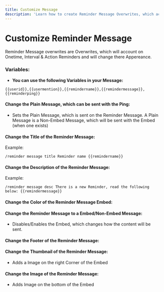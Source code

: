 ```yaml
---
title: Customize Message
description: 'Learn how to create Reminder Message Overwrites, which accounts on Ontime, Interval & Action Reminders'
---
```

# Customize Reminder Message
Reminder Message overwrites are Overwrites, which will account on Onetime, Interval & Action Reminders and will change there Appereance.

### Variables:
- **You can use the following Variables in your Message:**
```
{{userid}},{{usermention}},{{remindername}},{{remindermessage}}, {{reminderping}}
```
#### Change the Plain Message, which can be sent with the Ping:
- Sets the Plain Message, which is sent on the Reminder Message. A Plain Message is a Non-Embed Message, which will be sent with the Embed (when one exists)
<command message = "%rmessage plain <message>" slash = "/reminder message plain [message]" description="Sets the Plain Message, which is sent on the Reminder" permissions="MANAGE_SERVER"/>

#### Change the Title of the Reminder Message:
<command message = "%rmessage title <message>" slash = "/reminder message title [message]" description="Sets the Title of the Embed, which is sent on the Reminder Message" permissions="MANAGE_SERVER"/>

Example:
```
/reminder message title Reminder name {{remindername}} 
```

#### Change the Description of the Reminder Message:
<command message = "%rmessage desc <message>" slash = "/reminder message desc [message]" description="Sets the Description of the Embed, which is sent on the Reminder Message" permissions="MANAGE_SERVER"/>

Example:
```
/reminder message desc There is a new Reminder, read the following below: {{remindermessage}}
```

#### Change the Color of the Reminder Message Embed:
<command message = "%rmessage color <hexcolor>" slash = "/reminder message color [hexcolor]" description="Sets the Color of the Embed, which is sent on the Reminder Embed Message" permissions="MANAGE_SERVER"/>

#### Change the Reminder Message to a Embed/Non-Embed Message:
- Disables/Enables the Embed, which changes how the content will be sent.
<command message = "%rmessage emebed enable/disable" slash = "/bump message embed [status]" description="Disables or Enables Embed Mode on the Bump Remind Message" permissions="MANAGE_SERVER"/>

#### Change the Footer of the Reminder Message:
<command message = "%rmessage footer <message>" slash = "/reminder message footer [message]" description="Sets the Footer of the Embed, which is sent on the Reminder Message" permissions="MANAGE_SERVER" premium='true'/>

#### Change the Thumbnail of the Reminder Message:
- Adds a Image on the right Corner of the Embed
<command message = "%rmessage thumb <image-link>" slash = "/reminder message thumbnail [image-link]" description="Sets the Thumbnail of the Embed, which is sent on the Reminder Message" permissions="MANAGE_SERVER" premium='true'/>

#### Change the Image of the Reminder Message:
- Adds Image on the bottom of the Embed
<command message = "%rmessage image <image-link>" slash = "/reminder message image [image-link]" description="Sets the Image of the Embed, which is sent on the Reminder Message" permissions="MANAGE_SERVER" premium='true'/>